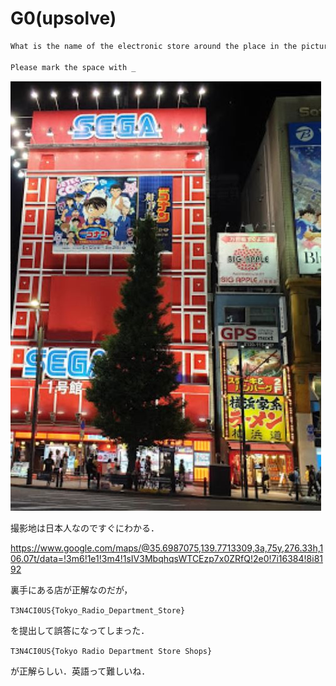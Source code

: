 # G0(upsolve)

```txt
What is the name of the electronic store around the place in the picture?

Please mark the space with _
```

![G0](./G0.jpg)

撮影地は日本人なのですぐにわかる．

<https://www.google.com/maps/@35.6987075,139.7713309,3a,75y,276.33h,106.07t/data=!3m6!1e1!3m4!1sIV3MbqhqsWTCEzp7x0ZRfQ!2e0!7i16384!8i8192>

裏手にある店が正解なのだが，

``T3N4CI0US{Tokyo_Radio_Department_Store}``

を提出して誤答になってしまった．

``T3N4CI0US{Tokyo Radio Department Store Shops}``

が正解らしい．英語って難しいね．
